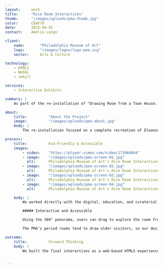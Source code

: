 ```yaml
---
layout:     work
title:      "Rice Room Interactives"
thumb:      "/images/uploads/pma-thumb.jpg"
color:      CEAF70
date:       2015-08-01
contact:    Amelia Longo

client:
    name:       "Philadelphia Museum of Art"
    logo:       "/images/logos/logo-pma.svg"
    sector:     Arts & Culture

technology:
    - HTML5
    - WebGL
    - Jekyll

services:
    - Interactive Exhibits

summary: |
    As part of the re-installation of "Drawing Room from a Town House: 901 Fifth Avenue, New York City," the Philadelphia Museum of Art reached out to us to create a pair of high resolution digital interactives to allow visitors to take a closer look at 66 of the room’s objects.

about:
    title:          "About the Project"
    image:          "/images/uploads/pma-about.jpg"
    body: |
        The re-installation focused on a complete recreation of Eleanore Elkins Widener Rice's Gilded Age drawing room as designed by the firm of Maison Carlhian in 1923. The PMA wanted interactives to allow visitors to delve into the context of the time period and this particular family's story, and to give them a closer look at the collection of eighteenth-century French furniture and decorative arts, including objects from Louis XVI and Marie Antoinette.

process:
    title:          Kid-Friendly & Accessible
    images:
        - video:    "https://player.vimeo.com/video/173960064"
        - image:    "/images/uploads/pma-screen-01.jpg"
          alt:      Philadelphia Museum of Art's Rice Room Interactives
        - image:    "/images/uploads/pma-screen-02.jpg"
          alt:      Philadelphia Museum of Art's Rice Room Interactives
        - image:    "/images/uploads/pma-screen-03.jpg"
          alt:      Philadelphia Museum of Art's Rice Room Interactives
        - image:    "/images/uploads/pma-screen-04.jpg"
          alt:      Philadelphia Museum of Art's Rice Room Interactives

    body: |
        We worked directly with the digital, education, and curatorial teams in a hands-on and highly collaborative process. We helped refine text in collaboration with their content specialist and curator, to best fit it into the existing structure and to draw users in. We tested animation and interactivity through early prototypes, and worked through six rounds of wireframes and three rounds of design revisions in under two months to rapidly incorporate feedback throughout the project timeline. Our on-site development sessions gave PMA staff direct, immediate input on refinements and quality assurance, improving user experience throughout the process. We used [Slack](https://slack.com/), an online team communication tool, as a way to encourage more casual, frequent conversation, as well as for small file storage so that everything was in one place.

        ##### Interactive and Accessible

        Using the 360° panorama, users can drag to explore the room from multiple angles, or pinch and zoom to see objects in the distance. They can zoom in and out on individual objects, drag to spin an object and view it from different angles, and explore contextual imagery related to the object and its history. We also replicated the cabinets in the space as interactive elements, so that visitors can open them and examine otherwise hidden objects in detail.

        The PMA’s period rooms tend to draw older visitors, so our design centered on accessibility, including a text size control to enlarge text throughout the interface. Using feedback from user testing, we added instructional icons to help explain the various touch controls for unfamiliar audiences.

outcome:
    title:          Forward Thinking
    body: |
        We built the final interactives as a web-based HTML5 experience with an easy-to-update data management system using Jekyll, and installed them on 20” SHARP LED multitouch displays in the gallery space.  The PMA wanted to work towards integrating a content management system (CMS) in the future, allowing for content updates without hard coding, so we designed with flexibility in mind. We used a data structure with JSON that allows for content changes with minimal developer support, and that also allows for integration of the CMS of their choice, so that the interactives can be used in other period rooms as well.


---
```


